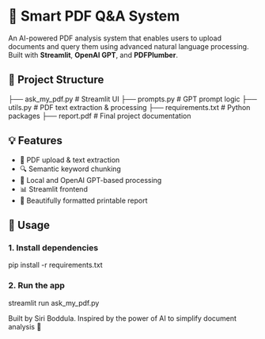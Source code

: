 # 🧠 Smart PDF Q&A System

An AI-powered PDF analysis system that enables users to upload documents and query them using advanced natural language processing. Built with **Streamlit**, **OpenAI GPT**, and **PDFPlumber**.

## 📂 Project Structure
├── ask_my_pdf.py # Streamlit UI
├── prompts.py # GPT prompt logic
├── utils.py # PDF text extraction & processing
├── requirements.txt # Python packages
├── report.pdf # Final project documentation


## 💡 Features

- 📄 PDF upload & text extraction
- 🔍 Semantic keyword chunking
- 🧠 Local and OpenAI GPT-based processing
- 📊 Streamlit frontend
- 📝 Beautifully formatted printable report

## 🚀 Usage

### 1. Install dependencies

pip install -r requirements.txt

### 2. Run the app

streamlit run ask_my_pdf.py


Built by Siri Boddula.
Inspired by the power of AI to simplify document analysis 🚀



